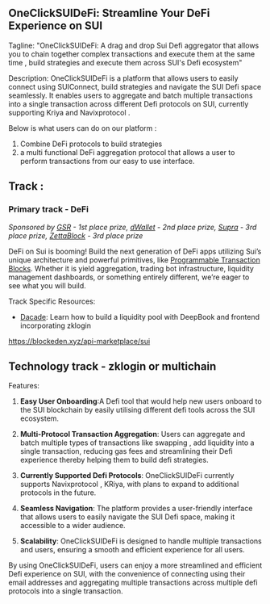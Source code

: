 ## OneClickSUIDeFi: Streamline Your DeFi Experience on SUI

Tagline: "OneClickSUIDeFi: A drag and drop Sui Defi aggregator that allows you to chain together complex transactions and execute them at the same time , build strategies and execute them across SUI's Defi ecosystem"

Description: OneClickSUIDeFi is a platform that allows users to easily connect using SUIConnect, build strategies and navigate the SUI Defi space seamlessly. It enables users to aggregate and batch multiple transactions into a single transaction across different Defi protocols on SUI, currently supporting  Kriya and Navixprotocol .

Below is what users can do on our platform :

1. Combine DeFi protocols to build strategies
2. a multi functional DeFi aggregation protocol that allows a user to perform transactions from our easy to use interface.

## Track :

### Primary track - DeFi

*Sponsored by [GSR](https://www.gsr.io/) - 1st place prize, [dWallet](https://dwallet.io/) - 2nd place prize, [Supra](https://supra.com/) - 3rd place prize, [ZettaBlock](https://www.zettablock.com/) - 3rd place prize*

DeFi on Sui is booming! Build the next generation of DeFi apps utilizing Sui’s unique architecture and powerful primitives, like [Programmable Transaction Blocks](https://blog.sui.io/programmable-transaction-blocks-explained/). Whether it is yield aggregation, trading bot infrastructure, liquidity management dashboards, or something entirely different, we’re eager to see what you will build.

Track Specific Resources:

- [Dacade](https://dacade.org/communities/sui/challenges/19885730-fb83-477a-b95b-4ab265b61438): Learn how to build a liquidity pool with DeepBook and frontend incorporating zklogin


https://blockeden.xyz/api-marketplace/sui

## Technology track - zklogin or multichain

Features:

1. **Easy User Onboarding**:A Defi tool that would help new users onboard to the SUI blockchain by easily utilising different defi tools across the SUI ecosystem.

2. **Multi-Protocol Transaction Aggregation**: Users can aggregate and batch multiple types of transactions like swapping , add liquidity into a single transaction, reducing gas fees and streamlining their Defi experience thereby helping them to build defi strategies.

3. **Currently Supported Defi Protocols**: OneClickSUIDeFi currently supports Navixprotocol , KRiya, with plans to expand to additional protocols in the future.

4. **Seamless Navigation**: The platform provides a user-friendly interface that allows users to easily navigate the SUI Defi space, making it accessible to a wider audience.

5. **Scalability**: OneClickSUIDeFi is designed to handle multiple transactions and users, ensuring a smooth and efficient experience for all users.

By using OneClickSUIDeFi, users can enjoy a more streamlined and efficient Defi experience on SUI, with the convenience of connecting using their email addresses and aggregating multiple transactions across multiple defi protocols into a single transaction.